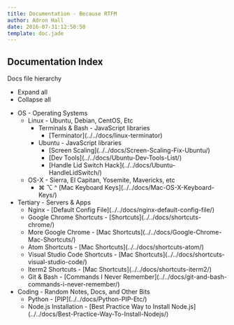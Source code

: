 ```yaml
---
title: Documentation - Because RTFM
author: Adron Hall
date: 2016-07-31:12:50:50
template: doc.jade
---
```

## Documentation Index

<div class="file-tree">
    <div class="file-tree-title"> Docs file hierarchy
        <ul class="file-tree-buttons">
            <li class="js-expand">
                <i class="fa fa-plus"></i> Expand all</li>
            <li class="js-collapse">
                <i class="fa fa-minus"></i> Collapse all</li>
        </ul>
    </div>
    <ul class="file-tree-list js-file-tree" data-expanded="">
        <li class="is-folder">OS -
            <span class="file-tree-description">Operating Systems</span>
            <ul>
                <li class="is-folder">Linux -
                    <span class="file-tree-description">Ubuntu, Debian, CentOS, Etc</span>
                    <ul>
                        <li class="is-folder">Terminals & Bash -
                            <span class="file-tree-description">JavaScript libraries</span>
                            <ul>
                                <li class="is-file">[Terminator](../../docs/linux-terminator)</li>
                            </ul>
                        </li>
                        <li class="is-folder">Ubuntu -
                            <span class="file-tree-description">JavaScript libraries</span>
                            <ul>
                                <li class="is-file">[Screen Scaling](../../docs/Screen-Scaling-Fix-Ubuntu/)</li>
                                <li class="is-file">[Dev Tools](../../docs/Ubuntu-Dev-Tools-List/)</li>
                                <li class="is-file">[Handle Lid Switch Hack](../../docs/Ubuntu-HandleLidSwitch/)</li>
                            </ul>
                        </li>
                    </ul>
                </li>
                <li class="is-folder">OS-X -
                    <span class="file-tree-description">Sierra, El Capitan, Yosemite, Mavericks, etc</span>
                    <ul>
                        <li class="is-file">⌘ ⌥ ^
                            <span class="file-tree-description">[Mac Keyboard Keys](../../docs/Mac-OS-X-Keyboard-Keys/)</span>
                        </li>
                    </ul>
                </li>
            </ul>
        </li>
        <li class="is-folder">Tertiary -
            <span class="file-tree-description">Servers & Apps</span>
            <ul>
                <li class="is-file">Nginx -
                    <span class="file-tree-description">[Default Config File](../../docs/nginx-default-config-file/)</span>
                </li>
                <li class="is-file">Google Chrome Shortcuts -
                    <span class="file-tree-description">[Shortcuts](../../docs/shortcuts-chrome/)</span>
                </li>
                <li class="is-file">More Google Chrome -
                    <span class="file-tree-description">[Mac Shortcuts](../../docs/Google-Chrome-Mac-Shortcuts/)</span>
                </li>
                <li class="is-file">Atom Shortcuts -
                    <span class="file-tree-description">[Mac Shortcuts](../../docs/shortcuts-atom/)</span>
                </li>
                <li class="is-file">Visual Studio Code Shortcuts -
                    <span class="file-tree-description">[Mac Shortcuts](../../docs/shortcuts-visual-studio-code/)</span>
                </li>
                <li class="is-file">Iterm2 Shortcuts -
                    <span class="file-tree-description">[Mac Shortcuts](../../docs/shortcuts-iterm2/)</span>
                </li>
                <li class="is-file">Git & Bash -
                    <span class="file-tree-description">[Commands I Never Remember](../../docs/git-and-bash-commands-i-never-remember/)</span>
                </li>
            </ul>
        </li>
        <li class="is-folder">Coding -
            <span class="file-tree-description">Random Notes, Docs, and Other Bits</span>
            <ul>
                <li class="is-file">Python -
                    <span class="file-tree-description">[PIP](../../docs/Python-PIP-Etc/)</span>
                </li>
                <li class="is-file">Node.js Installation -
                    <span class="file-tree-description">[Best Practice Way to Install Node.js](../../docs/Best-Practice-Way-To-Install-Nodejs/)</span>
                </li>
            </ul>
        </li>
    </ul>
</div>

